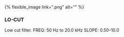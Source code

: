 ---
---

{% flexible_image link=".png" alt="" %}
### LO-CUT
Low cut filter.
FREQ: 50 Hz to 20.0 kHz
SLOPE: 0.50–10.0
